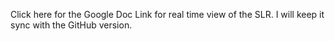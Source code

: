 Click here for the Google Doc Link for real time view of the SLR. I will keep it sync with the GitHub version.